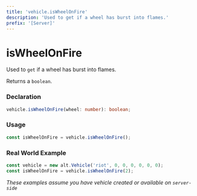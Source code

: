 ```yaml
---
title: 'vehicle.isWheelOnFire'
description: 'Used to get if a wheel has burst into flames.'
prefix: '[Server]'
---
```


# isWheelOnFire

Used to `get` if a wheel has burst into flames.

Returns a `boolean`.

### Declaration

```typescript
vehicle.isWheelOnFire(wheel: number): boolean;
```

### Usage

```js
const isWheelOnFire = vehicle.isWheelOnFire();
```

### Real World Example

```js
const vehicle = new alt.Vehicle('riot', 0, 0, 0, 0, 0, 0);
const isWheelOnFire = vehicle.isWheelOnFire(2);
```

_These examples assume you have vehicle created or available on `server-side`_